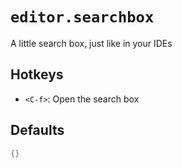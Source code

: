 # `editor.searchbox`

A little search box, just like in your IDEs

## Hotkeys

- `<C-f>`: Open the search box

## Defaults

```lua
{}
```

